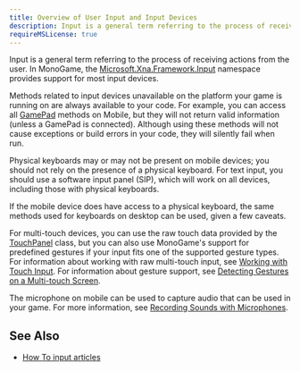 ```yaml
---
title: Overview of User Input and Input Devices
description: Input is a general term referring to the process of receiving actions from the user.
requireMSLicense: true
---
```


Input is a general term referring to the process of receiving actions from the user. In MonoGame, the [Microsoft.Xna.Framework.Input](xref:Microsoft.Xna.Framework.Input) namespace provides support for most input devices.

Methods related to input devices unavailable on the platform your game is running on are always available to your code. For example, you can access all [GamePad](xref:Microsoft.Xna.Framework.Input.GamePad) methods on Mobile, but they will not return valid information (unless a GamePad is connected). Although using these methods will not cause exceptions or build errors in your code, they will silently fail when run.

Physical keyboards may or may not be present on mobile devices; you should not rely on the presence of a physical keyboard. For text input, you should use a software input panel (SIP), which will work on all devices, including those with physical keyboards.

If the mobile device does have access to a physical keyboard, the same methods used for keyboards on desktop can be used, given a few caveats.

For multi-touch devices, you can use the raw touch data provided by the [TouchPanel](xref:Microsoft.Xna.Framework.Input.Touch.TouchPanel) class, but you can also use MonoGame's support for predefined gestures if your input fits one of the supported gesture types. For information about working with raw multi-touch input, see [Working with Touch Input](). For information about gesture support, see [Detecting Gestures on a Multi-touch Screen]().

The microphone on mobile can be used to capture audio that can be used in your game. For more information, see [Recording Sounds with Microphones]().

## See Also

- [How To input articles](../../howto/input/index.md)